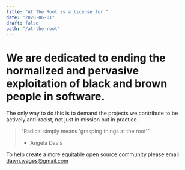 ```yaml
---
title: "At The Root is a license for "
date: "2020-06-01"
draft: false
path: "/at-the-root"
---
```

# We are dedicated to ending the normalized and pervasive exploitation of black and brown people in software.


The only way to do this is to demand the projects we contribute to be actively anti-racist, not just in mission but in practice.



> "Radical simply means 'grasping things at the root'"
> - Angela Davis



To help create a more equitable open source community please email [dawn.wages@gmail.com](mailto:dawn.wages@gmail.com)



